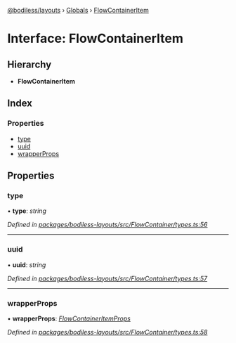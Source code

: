 [@bodiless/layouts](../README.md) › [Globals](../globals.md) › [FlowContainerItem](flowcontaineritem.md)

# Interface: FlowContainerItem

## Hierarchy

* **FlowContainerItem**

## Index

### Properties

* [type](flowcontaineritem.md#type)
* [uuid](flowcontaineritem.md#uuid)
* [wrapperProps](flowcontaineritem.md#wrapperprops)

## Properties

###  type

• **type**: *string*

*Defined in [packages/bodiless-layouts/src/FlowContainer/types.ts:56](https://github.com/johnsonandjohnson/Bodiless-JS/blob/9f43d0e/packages/bodiless-layouts/src/FlowContainer/types.ts#L56)*

___

###  uuid

• **uuid**: *string*

*Defined in [packages/bodiless-layouts/src/FlowContainer/types.ts:57](https://github.com/johnsonandjohnson/Bodiless-JS/blob/9f43d0e/packages/bodiless-layouts/src/FlowContainer/types.ts#L57)*

___

###  wrapperProps

• **wrapperProps**: *[FlowContainerItemProps](flowcontaineritemprops.md)*

*Defined in [packages/bodiless-layouts/src/FlowContainer/types.ts:58](https://github.com/johnsonandjohnson/Bodiless-JS/blob/9f43d0e/packages/bodiless-layouts/src/FlowContainer/types.ts#L58)*
